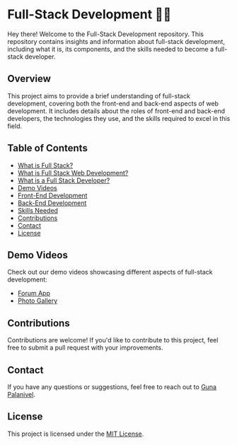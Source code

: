 # Full-Stack Development 🧑‍💻

Hey there! Welcome to the Full-Stack Development repository. This repository contains insights and information about full-stack development, including what it is, its components, and the skills needed to become a full-stack developer.

## Overview

This project aims to provide a brief understanding of full-stack development, covering both the front-end and back-end aspects of web development. It includes details about the roles of front-end and back-end developers, the technologies they use, and the skills required to excel in this field.

## Table of Contents

- [What is Full Stack?](#what-is-full-stack)
- [What is Full Stack Web Development?](#what-is-full-stack-web-development)
- [What is a Full Stack Developer?](#what-is-a-full-stack-developer)
- [Demo Videos](#demo-videos)
- [Front-End Development](#what-is-front-end-development)
- [Back-End Development](#what-is-back-end-development)
- [Skills Needed](#skills-needed)
- [Contributions](#contributions)
- [Contact](#contact)
- [License](#license)

## Demo Videos

Check out our demo videos showcasing different aspects of full-stack development:

- [Forum App](link-to-forum-app-demo-video)
- [Photo Gallery](link-to-photo-gallery-demo-video)

## Contributions

Contributions are welcome! If you'd like to contribute to this project, feel free to submit a pull request with your improvements.

## Contact

If you have any questions or suggestions, feel free to reach out to [Guna Palanivel](https://github.com/GunaPalanivel).

## License

This project is licensed under the [MIT License](LICENSE).
